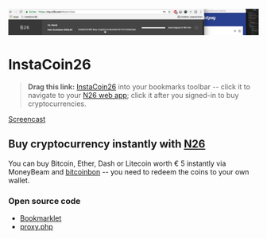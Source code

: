 ![N26 with InstaCoin26](N26-with-InstaCoin26.png "N26 with InstaCoin26 -- #WeAreBitcoin")

# InstaCoin26

> **Drag this link:** [InstaCoin26](#) into your bookmarks toolbar -- click it to navigate to your [N26 web app](https://my.n26.com); click it after you signed-in to buy cryptocurrencies.

[Screencast](https://vimeo.com/270851587)


## Buy cryptocurrency instantly with [N26](https://n26.com)

You can buy Bitcoin, Ether, Dash or Litecoin worth € 5 instantly via MoneyBeam and [bitcoinbon](https://bitcoinbon.at) -- you need to redeem the coins to your own wallet.


### Open source code

* [Bookmarklet](https://github.com/HackWAD/InstaCoin26/tree/master/docs/bookmarklet.js)
* [proxy.php](https://github.com/HackWAD/InstaCoin26/tree/master/api/proxy.php)
